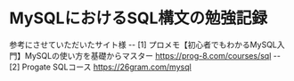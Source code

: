 # MySQLにおけるSQL構文の勉強記録

参考にさせていただいたサイト様
-- [1] プロメモ【初心者でもわかるMySQL入門】MySQLの使い方を基礎からマスター https://prog-8.com/courses/sql
-- [2] Progate SQLコース https://26gram.com/mysql
